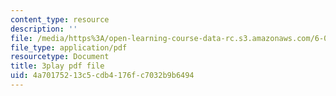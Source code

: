 ```yaml
---
content_type: resource
description: ''
file: /media/https%3A/open-learning-course-data-rc.s3.amazonaws.com/6-00sc-introduction-to-computer-science-and-programming-spring-2011/4a70175213c5cdb4176fc7032b9b6494_8I0BmT1ccuw.pdf
file_type: application/pdf
resourcetype: Document
title: 3play pdf file
uid: 4a701752-13c5-cdb4-176f-c7032b9b6494
---
```

